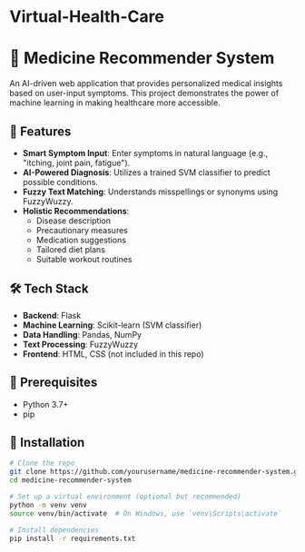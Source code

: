 ﻿# Virtual-Health-Care
 # 🏥 Medicine Recommender System

An AI-driven web application that provides personalized medical insights based on user-input symptoms. This project demonstrates the power of machine learning in making healthcare more accessible.

## 🚀 Features

- **Smart Symptom Input**: Enter symptoms in natural language (e.g., "itching, joint pain, fatigue").
- **AI-Powered Diagnosis**: Utilizes a trained SVM classifier to predict possible conditions.
- **Fuzzy Text Matching**: Understands misspellings or synonyms using FuzzyWuzzy.
- **Holistic Recommendations**:
  - Disease description
  - Precautionary measures
  - Medication suggestions
  - Tailored diet plans
  - Suitable workout routines

## 🛠 Tech Stack

- **Backend**: Flask
- **Machine Learning**: Scikit-learn (SVM classifier)
- **Data Handling**: Pandas, NumPy
- **Text Processing**: FuzzyWuzzy
- **Frontend**: HTML, CSS (not included in this repo)

## 🚦 Prerequisites

- Python 3.7+
- pip

## 🚀 Installation

```bash
# Clone the repo
git clone https://github.com/yourusername/medicine-recommender-system.git
cd medicine-recommender-system

# Set up a virtual environment (optional but recommended)
python -m venv venv
source venv/bin/activate  # On Windows, use `venv\Scripts\activate`

# Install dependencies
pip install -r requirements.txt


 
